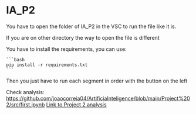 # IA_P2

You have to open the folder of IA_P2 in the VSC to run the file like it is.

If you are on other directory the way to open the file is different 

You have to install the requirements, you can use:
    
    ```bash
    pip install -r requirements.txt
    ```

Then you just have to run each segment in order with the button on the left    

Check analysis:
https://github.com/joaocorreia04/ArtificiaInteligence/blob/main/Project%202/src/first.ipynb
[Link to Project 2 analysis](https://github.com/joaocorreia04/ArtificiaInteligence/blob/main/Project%202/src/first.ipynb)
